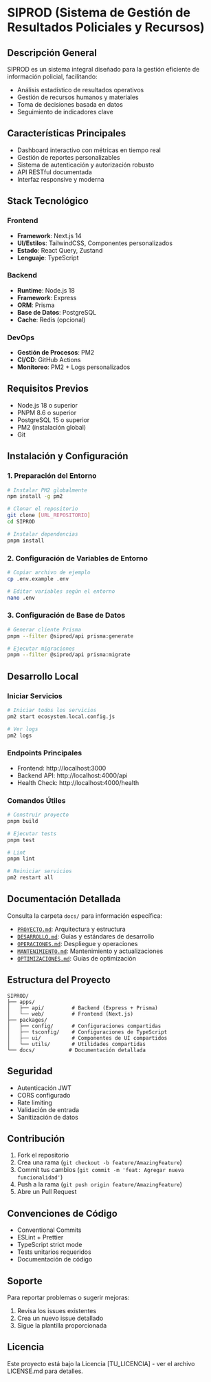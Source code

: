# SIPROD (Sistema de Gestión de Resultados Policiales y Recursos)

## Descripción General
SIPROD es un sistema integral diseñado para la gestión eficiente de información policial, facilitando:
- Análisis estadístico de resultados operativos
- Gestión de recursos humanos y materiales
- Toma de decisiones basada en datos
- Seguimiento de indicadores clave

## Características Principales
- Dashboard interactivo con métricas en tiempo real
- Gestión de reportes personalizables
- Sistema de autenticación y autorización robusto
- API RESTful documentada
- Interfaz responsive y moderna

## Stack Tecnológico

### Frontend
- **Framework**: Next.js 14
- **UI/Estilos**: TailwindCSS, Componentes personalizados
- **Estado**: React Query, Zustand
- **Lenguaje**: TypeScript

### Backend
- **Runtime**: Node.js 18
- **Framework**: Express
- **ORM**: Prisma
- **Base de Datos**: PostgreSQL
- **Cache**: Redis (opcional)

### DevOps
- **Gestión de Procesos**: PM2
- **CI/CD**: GitHub Actions
- **Monitoreo**: PM2 + Logs personalizados

## Requisitos Previos
- Node.js 18 o superior
- PNPM 8.6 o superior
- PostgreSQL 15 o superior
- PM2 (instalación global)
- Git

## Instalación y Configuración

### 1. Preparación del Entorno
```bash
# Instalar PM2 globalmente
npm install -g pm2

# Clonar el repositorio
git clone [URL_REPOSITORIO]
cd SIPROD

# Instalar dependencias
pnpm install
```

### 2. Configuración de Variables de Entorno
```bash
# Copiar archivo de ejemplo
cp .env.example .env

# Editar variables según el entorno
nano .env
```

### 3. Configuración de Base de Datos
```bash
# Generar cliente Prisma
pnpm --filter @siprod/api prisma:generate

# Ejecutar migraciones
pnpm --filter @siprod/api prisma:migrate
```

## Desarrollo Local

### Iniciar Servicios
```bash
# Iniciar todos los servicios
pm2 start ecosystem.local.config.js

# Ver logs
pm2 logs
```

### Endpoints Principales
- Frontend: http://localhost:3000
- Backend API: http://localhost:4000/api
- Health Check: http://localhost:4000/health

### Comandos Útiles
```bash
# Construir proyecto
pnpm build

# Ejecutar tests
pnpm test

# Lint
pnpm lint

# Reiniciar servicios
pm2 restart all
```

## Documentación Detallada
Consulta la carpeta `docs/` para información específica:

- [`PROYECTO.md`](docs/PROYECTO.md): Arquitectura y estructura
- [`DESARROLLO.md`](docs/DESARROLLO.md): Guías y estándares de desarrollo
- [`OPERACIONES.md`](docs/OPERACIONES.md): Despliegue y operaciones
- [`MANTENIMIENTO.md`](docs/MANTENIMIENTO.md): Mantenimiento y actualizaciones
- [`OPTIMIZACIONES.md`](docs/OPTIMIZACIONES.md): Guías de optimización

## Estructura del Proyecto
```
SIPROD/
├── apps/
│   ├── api/         # Backend (Express + Prisma)
│   └── web/         # Frontend (Next.js)
├── packages/
│   ├── config/      # Configuraciones compartidas
│   ├── tsconfig/    # Configuraciones de TypeScript
│   ├── ui/          # Componentes de UI compartidos
│   └── utils/       # Utilidades compartidas
└── docs/           # Documentación detallada
```

## Seguridad
- Autenticación JWT
- CORS configurado
- Rate limiting
- Validación de entrada
- Sanitización de datos

## Contribución
1. Fork el repositorio
2. Crea una rama (`git checkout -b feature/AmazingFeature`)
3. Commit tus cambios (`git commit -m 'feat: Agregar nueva funcionalidad'`)
4. Push a la rama (`git push origin feature/AmazingFeature`)
5. Abre un Pull Request

## Convenciones de Código
- Conventional Commits
- ESLint + Prettier
- TypeScript strict mode
- Tests unitarios requeridos
- Documentación de código

## Soporte
Para reportar problemas o sugerir mejoras:
1. Revisa los issues existentes
2. Crea un nuevo issue detallado
3. Sigue la plantilla proporcionada

## Licencia
Este proyecto está bajo la Licencia [TU_LICENCIA] - ver el archivo LICENSE.md para detalles.
